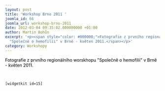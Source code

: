 ```yaml
---
layout: post
title: 'Workshop Brno 2011 '
joomla_id: 66
joomla_url: workshop-brno-2011
date: 2012-03-04 09:35:02.000000000 +01:00
author: Martin Bohůn
excerpt: '<p><span style="color: #000000;">Fotografie z prvního regionálního worskhopu
  "Společně o hemofilii" v Brně - květen 2011.</span></p>'
category: Workshopy
---
```

<p><span style="color: #000000;">Fotografie z prvního regionálního worskhopu "Společně o hemofilii" v Brně - květen 2011.</span></p>

<p> </p>
<p><code>[widgetkit id=15]</code></p>
